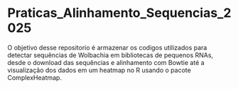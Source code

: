# Praticas_Alinhamento_Sequencias_2025
O objetivo desse repositorio é armazenar os codigos utilizados para detectar sequências de Wolbachia em bibliotecas de
 pequenos RNAs, desde o download das sequências e alinhamento com Bowtie até a visualização dos dados em um heatmap no
 R usando o pacote ComplexHeatmap.
